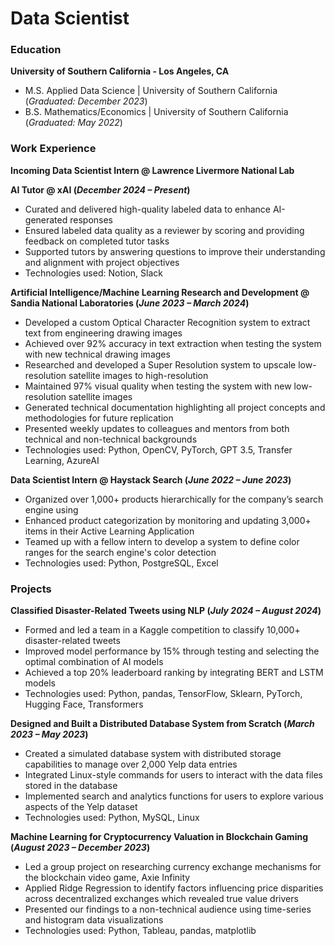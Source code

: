 # Data Scientist

### Education
**University of Southern California - Los Angeles, CA**
- M.S. Applied Data Science | University of Southern California (_Graduated: December 2023_)
- B.S. Mathematics/Economics | University of Southern California (_Graduated: May 2022_)

### Work Experience
**Incoming Data Scientist Intern @ Lawrence Livermore National Lab**

**AI Tutor @ xAI (_December 2024 – Present_)**
- Curated and delivered high-quality labeled data to enhance AI-generated responses
- Ensured labeled data quality as a reviewer by scoring and providing feedback on completed tutor tasks
- Supported tutors by answering questions to improve their understanding and alignment with project objectives
- Technologies used: Notion, Slack

**Artificial Intelligence/Machine Learning Research and Development @ Sandia National Laboratories (_June 2023 – March 2024_)**
- Developed a custom Optical Character Recognition system to extract text from engineering drawing images
- Achieved over 92% accuracy in text extraction when testing the system with new technical drawing images
- Researched and developed a Super Resolution system to upscale low-resolution satellite images to high-resolution
- Maintained 97% visual quality when testing the system with new low-resolution satellite images
- Generated technical documentation highlighting all project concepts and methodologies for future replication
- Presented weekly updates to colleagues and mentors from both technical and non-technical backgrounds
- Technologies used: Python, OpenCV, PyTorch, GPT 3.5, Transfer Learning, AzureAI

**Data Scientist Intern @ Haystack Search (_June 2022 – June 2023_)**
- Organized over 1,000+ products hierarchically for the company’s search engine using
- Enhanced product categorization by monitoring and updating 3,000+ items in their Active Learning Application
- Teamed up with a fellow intern to develop a system to define color ranges for the search engine's color detection
- Technologies used: Python, PostgreSQL, Excel

### Projects
**Classified Disaster-Related Tweets using NLP (_July 2024 – August 2024_)**
- Formed and led a team in a Kaggle competition to classify 10,000+ disaster-related tweets
- Improved model performance by 15% through testing and selecting the optimal combination of AI models
- Achieved a top 20% leaderboard ranking by integrating BERT and LSTM models
- Technologies used: Python, pandas, TensorFlow, Sklearn, PyTorch, Hugging Face, Transformers

**Designed and Built a Distributed Database System from Scratch (_March 2023 – May 2023_)**
-	Created a simulated database system with distributed storage capabilities to manage over 2,000 Yelp data entries
-	Integrated Linux-style commands for users to interact with the data files stored in the database
-	Implemented search and analytics functions for users to explore various aspects of the Yelp dataset
-	Technologies used: Python, MySQL, Linux

**Machine Learning for Cryptocurrency Valuation in Blockchain Gaming (_August 2023 – December 2023_)**
-	Led a group project on researching currency exchange mechanisms for the blockchain video game, Axie Infinity 
-	Applied Ridge Regression to identify factors influencing price disparities across decentralized exchanges which revealed true value drivers 
-	Presented our findings to a non-technical audience using time-series and histogram data visualizations 
-	Technologies used: Python, Tableau, pandas, matplotlib 




  

  
